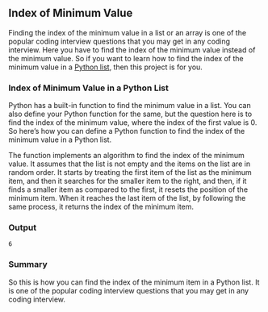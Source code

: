 ## Index of Minimum Value

Finding the index of the minimum value in a list or an array is one of the popular coding interview questions that you may get in any coding interview. Here you have to find the index of the minimum value instead of the minimum value. So if you want to learn how to find the index of the minimum value in a [Python list](https://thecleverprogrammer.com/2020/12/29/python-lists-tutorial/), then this project is for you.

### Index of Minimum Value in a Python List

Python has a built-in function to find the minimum value in a list. You can also define your Python function for the same, but the question here is to find the index of the minimum value, where the index of the first value is 0. So here’s how you can define a Python function to find the index of the minimum value in a Python list.

The function implements an algorithm to find the index of the minimum value. It assumes that the list is not empty and the items on the list are in random order. It starts by treating the first item of the list as the minimum item, and then it searches for the smaller item to the right, and then, if it finds a smaller item as compared to the first, it resets the position of the minimum item. When it reaches the last item of the list, by following the same process, it returns the index of the minimum item.

### Output

```
6
```

### Summary

So this is how you can find the index of the minimum item in a Python list. It is one of the popular coding interview questions that you may get in any coding interview.
